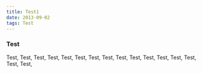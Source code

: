 ```yaml
---
title: Test1
date: 2013-09-02
tags: Test
---
```

### Test
Test, Test, Test, Test, Test, Test, Test, Test,
Test, Test, Test, Test, Test, Test, Test, Test,
